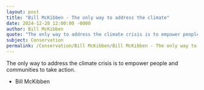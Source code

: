 ```yaml
---
layout: post
title: "Bill McKibben - The only way to address the climate"
date: 2024-12-28 12:00:00 -0000
author: Bill McKibben
quote: "The only way to address the climate crisis is to empower people and communities to take action."
subject: Conservation
permalink: /Conservation/Bill McKibben/Bill McKibben - The only way to address the climate
---
```


The only way to address the climate crisis is to empower people and communities to take action.

- Bill McKibben
